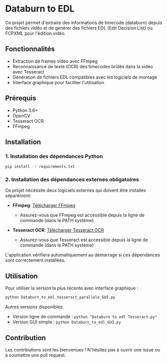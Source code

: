 # Databurn to EDL

Ce projet permet d'extraire des informations de timecode (databurn) depuis des fichiers vidéo et de générer des fichiers EDL (Edit Decision List) ou FCPXML pour l'édition vidéo.

## Fonctionnalités

- Extraction de frames vidéo avec FFmpeg
- Reconnaissance de texte (OCR) des timecodes brûlés dans la vidéo avec Tesseract
- Génération de fichiers EDL compatibles avec les logiciels de montage
- Interface graphique pour faciliter l'utilisation

## Prérequis

- Python 3.6+
- OpenCV
- Tesseract OCR
- FFmpeg

## Installation

### 1. Installation des dépendances Python

```bash
pip install -r requirements.txt
```

### 2. Installation des dépendances externes obligatoires

Ce projet nécessite deux logiciels externes qui doivent être installés séparément:

- **FFmpeg**: [Télécharger FFmpeg](https://ffmpeg.org/download.html)
  - Assurez-vous que FFmpeg est accessible depuis la ligne de commande (dans le PATH système)
  
- **Tesseract OCR**: [Télécharger Tesseract OCR](https://github.com/tesseract-ocr/tesseract)
  - Assurez-vous que Tesseract est accessible depuis la ligne de commande (dans le PATH système)

L'application vérifiera automatiquement au démarrage si ces dépendances sont correctement installées.

## Utilisation

Pour utiliser la version la plus récente avec interface graphique :

```python
python Databurn_to_edl_tesseract_parallele_GUI.py
```

Autres versions disponibles:
- Version ligne de commande : `python "Databurn to edl Tesseract.py"`
- Version GUI simple : `python Databurn_to_edl_GUI.py`

## Contribution

Les contributions sont les bienvenues ! N'hésitez pas à ouvrir une issue ou à soumettre une pull request.